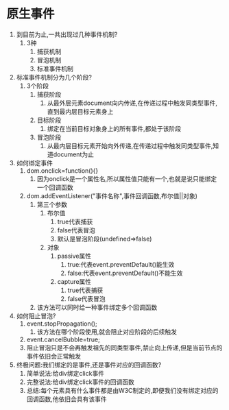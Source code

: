 # 原生事件

1. 到目前为止,一共出现过几种事件机制?
   1. 3种
      1. 捕获机制
      2. 冒泡机制
      3. 标准事件机制
2. 标准事件机制分为几个阶段?
   1. 3个阶段
      1. 捕获阶段
         1. 从最外层元素document向内传递,在传递过程中触发同类型事件,直到最内层目标元素身上
      2. 目标阶段
         1. 绑定在当前目标对象身上的所有事件,都处于该阶段
      3. 冒泡阶段
         1. 从最内层目标元素开始向外传递,在传递过程中触发同类型事件,知道document为止
3. 如何绑定事件
   1. dom.onclick=function(){}
      1. 因为onclick是一个属性名,所以属性值只能有一个,也就是说只能绑定一个回调函数
   2. dom.addEventListener("事件名称",事件回调函数,布尔值||对象)
      1. 第三个参数
         1. 布尔值
            1. true代表捕获
            2. false代表冒泡
            3. 默认是冒泡阶段(undefined=>false)
         2. 对象
            1. passive属性
               1. true:代表event.preventDefault()能生效
               2. false:代表event.preventDefault()不能生效
            2. capture属性
               1. true代表捕获
               2. false代表冒泡
      2. 该方法可以同时给一种事件绑定多个回调函数
4. 如何阻止冒泡?
   1. event.stopPropagation();
      1. 该方法在哪个阶段使用,就会阻止对应阶段的后续触发
   2. event.cancelBubble=true;
   3. 阻止冒泡只是不会再触发祖先的同类型事件,禁止向上传递,但是当前节点的事件依旧会正常触发
5. 终极问题:我们绑定的是事件,还是事件对应的回调函数?
   1. 简单说法:给div绑定click事件
   2. 完整说法:给div绑定click事件的回调函数
   3. 总结:每个元素具有什么事件都是由W3C制定的,即便我们没有绑定对应的回调函数,他依旧会具有该事件


